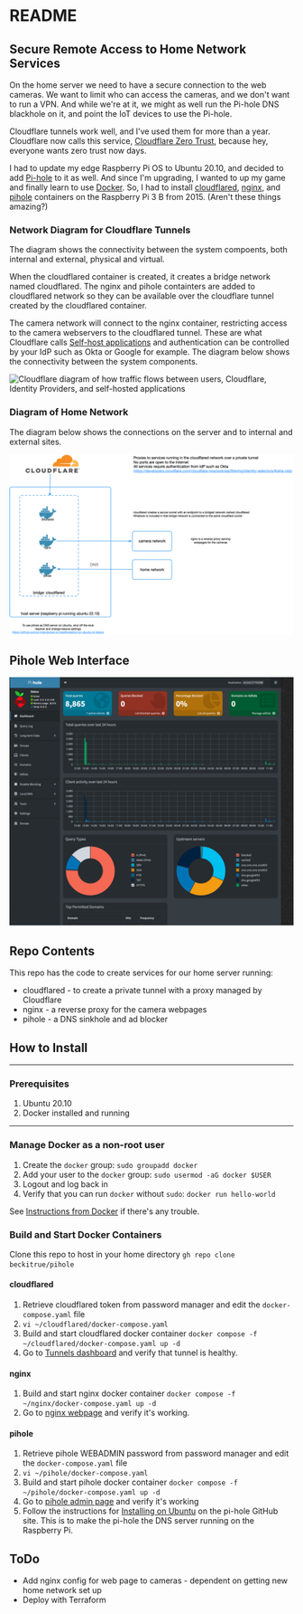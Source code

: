# README

## Secure Remote Access to Home Network Services

On the home server we need to have a secure connection to the web cameras. We want to limit who can access the cameras, and we don't want to run a VPN. And while we're at it, we might as well run the Pi-hole DNS blackhole on it, and point the IoT devices to use the Pi-hole.

Cloudflare tunnels work well, and I've used them for more than a year. Cloudflare now calls this service, [Cloudflare Zero Trust](https://developers.cloudflare.com/cloudflare-one/applications/configure-apps/#:~:text=Cloudflare%20Docs-,Cloudflare%20Zero%20Trust,-Cloudflare%20Zero%20Trust), because hey, everyone wants zero trust now days.

I had to update my edge Raspberry Pi OS to Ubuntu 20.10, and decided to add [Pi-hole](https://docs.pi-hole.net/) to it as well. And since I'm upgrading, I wanted to up my game and finally learn to use [Docker](https://docker.com). So, I had to install [cloudflared](https://hub.docker.com/r/msnelling/cloudflared), [nginx](https://hub.docker.com/_/nginx), and [pihole](https://hub.docker.com/r/pihole/pihole) containers on the Raspberry Pi 3 B from 2015. (Aren't these things amazing?)

### Network Diagram for Cloudflare Tunnels

The diagram shows the connectivity between the system compoents, both internal and external, physical and virtual.

When the cloudflared container is created, it creates a bridge network named cloudflared. The nginx and pihole containters are added to cloudflared network so they can be available over the cloudflare tunnel created by the cloudflared container.

The camera network will connect to the nginx container, restricting access to the camera webservers to the cloudflared tunnel. These are what Cloudflare calls [Self-host applications](https://developers.cloudflare.com/cloudflare-one/applications/configure-apps/self-hosted-apps/) and authentication can be controlled by your IdP such as Okta or Google for example. The diagram below shows the connectivity between the system components.

![Cloudflare diagram of how traffic flows between users, Cloudflare, Identity Providers, and self-hosted applications](https://developers.cloudflare.com/cloudflare-one/static/documentation/applications/network-diagram.png)

### Diagram of Home Network

The diagram below shows the connections on the server and to internal and external sites.

![diagram of the network connections on the server and to internal and external sites](pihole-server-diagram.png)

## Pihole Web Interface

![screenshot of web interface for pihole](pihole-server.png)

## Repo Contents

This repo has the code to create services for our home server running:

* cloudflared - to create a private tunnel with a proxy managed by Cloudflare
* nginx - a reverse proxy for the camera webpages
* pihole - a DNS sinkhole and ad blocker

## How to Install

---

### Prerequisites

1. Ubuntu 20.10
1. Docker installed and running

---

### Manage Docker as a non-root user

1. Create the `docker` group:
`sudo groupadd docker`
1. Add your user to the `docker` group:
`sudo usermod -aG docker $USER`
1. Logout and log back in
1. Verify that you can run `docker` without `sudo`:
`docker run hello-world`

See [Instructions from Docker](https://docs.docker.com/engine/install/linux-postinstall/) if there's any trouble.

### Build and Start Docker Containers

Clone this repo to host in your home directory
`gh repo clone beckitrue/pihole`

#### cloudflared

1. Retrieve cloudflared token from password manager and edit the `docker-compose.yaml` file
1. `vi ~/cloudflared/docker-compose.yaml`
1. Build and start cloudflared docker container `docker compose -f ~/cloudflared/docker-compose.yaml up -d`
1. Go to [Tunnels dashboard](https://one.dash.cloudflare.com/699b49d3fee8e9138a49442ea0119cb6/access/tunnels) and verify that tunnel is healthy.

#### nginx

1. Build and start nginx docker container `docker compose -f ~/nginx/docker-compose.yaml up -d`
1. Go to [nginx webpage](https://cameras.beckitrue.com/) and verify it's working.

#### pihole

1. Retrieve pihole WEBADMIN password from password manager and edit the `docker-compose.yaml` file
1. `vi ~/pihole/docker-compose.yaml`
1. Build and start pihole docker container `docker compose -f ~/pihole/docker-compose.yaml up -d`
1. Go to [pihole admin page](https://pihole.beckitrue.com/admin/index.php) and verify it's working
1. Follow the instructions for [Installing on Ubuntu](https://github.com/pi-hole/docker-pi-hole#installing-on-ubuntu-or-fedora) on the pi-hole GitHub site. This is to make the pi-hole the DNS server running on the Raspberry Pi.

## ToDo

* Add nginx config for web page to cameras - dependent on getting new home network set up
* Deploy with Terraform
